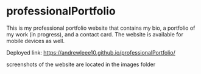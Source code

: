 # professionalPortfolio

This is my professional portfolio website that contains my bio, a portfolio of my work (in progress), and a contact card. The website is available for mobile devices as well.

Deployed link:
https://andrewleee10.github.io/professionalPortfolio/

screenshots of the website are located in the images folder